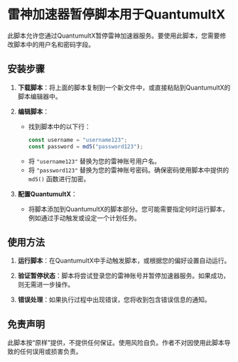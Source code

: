 # 雷神加速器暂停脚本用于QuantumultX

此脚本允许您通过QuantumultX暂停雷神加速器服务。要使用此脚本，您需要修改脚本中的用户名和密码字段。

## 安装步骤

1. **下载脚本**：将上面的脚本复制到一个新文件中，或直接粘贴到QuantumultX的脚本编辑器中。

2. **编辑脚本**：
   - 找到脚本中的以下行：
     ```javascript
     const username = "username123";
     const password = md5("password123");
     ```
   - 将 `"username123"` 替换为您的雷神账号用户名。
   - 将 `"password123"` 替换为您的雷神账号密码。确保密码使用脚本中提供的 `md5()` 函数进行加密。

3. **配置QuantumultX**：
   - 将脚本添加到QuantumultX的脚本部分。您可能需要指定何时运行脚本，例如通过手动触发或设定一个计划任务。

## 使用方法

1. **运行脚本**：在QuantumultX中手动触发脚本，或根据您的偏好设置自动运行。

2. **验证暂停状态**：脚本将尝试登录您的雷神账号并暂停加速器服务。如果成功，则无需进一步操作。

3. **错误处理**：如果执行过程中出现错误，您将收到包含错误信息的通知。

## 免责声明

此脚本按“原样”提供，不提供任何保证。使用风险自负。作者不对因使用此脚本导致的任何误用或损害负责。
